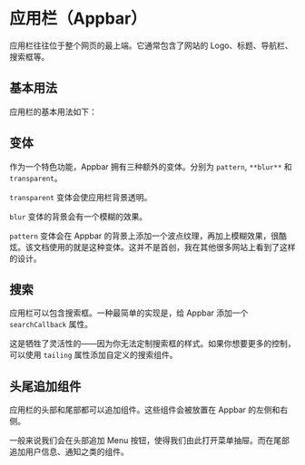 # 应用栏（Appbar）

应用栏往往位于整个网页的最上端。它通常包含了网站的 Logo、标题、导航栏、搜索框等。

## 基本用法

应用栏的基本用法如下：

<Demo name="AppbarBase" />

## 变体

作为一个特色功能，Appbar 拥有三种额外的变体。分别为 `pattern`, `**blur**` 和 `transparent`。

`transparent` 变体会使应用栏背景透明。

`blur` 变体的背景会有一个模糊的效果。

`pattern` 变体会在 Appbar 的背景上添加一个波点纹理，再加上模糊效果，很酷炫。该文档使用的就是这种变体。这并不是首创，我在其他很多网站上看到了这样的设计。

<Demo name="AppbarVarient" />

## 搜索

应用栏可以包含搜索框。一种最简单的实现是，给 Appbar 添加一个 `searchCallback` 属性。

这是牺牲了灵活性的——因为你无法定制搜索框的样式。如果你想要更多的控制，可以使用 `tailing` 属性添加自定义的搜索组件。

<Demo name="AppbarSearch" />

## 头尾追加组件

应用栏的头部和尾部都可以追加组件。这些组件会被放置在 Appbar 的左侧和右侧。

一般来说我们会在头部追加 Menu 按钮，使得我们由此打开菜单抽屉。而在尾部追加用户信息、通知之类的组件。

<Demo name="AppbarTailingAndLeading" />
